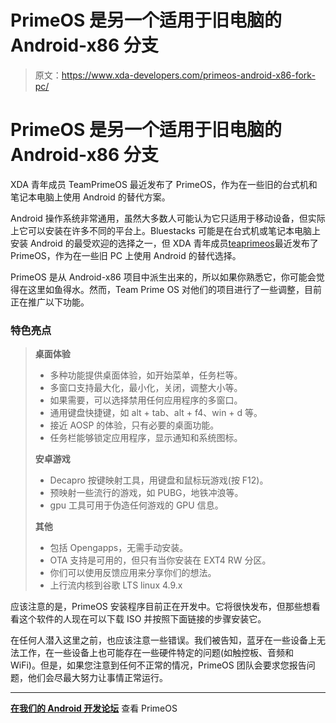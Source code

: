 # PrimeOS 是另一个适用于旧电脑的 Android-x86 分支

> 原文：<https://www.xda-developers.com/primeos-android-x86-fork-pc/>

# PrimeOS 是另一个适用于旧电脑的 Android-x86 分支

XDA 青年成员 TeamPrimeOS 最近发布了 PrimeOS，作为在一些旧的台式机和笔记本电脑上使用 Android 的替代方案。

Android 操作系统非常通用，虽然大多数人可能认为它只适用于移动设备，但实际上它可以安装在许多不同的平台上。Bluestacks 可能是在台式机或笔记本电脑上安装 Android 的最受欢迎的选择之一，但 XDA 青年成员[teaprimeos](https://forum.xda-developers.com/member.php?u=9505288)最近发布了 PrimeOS，作为在一些旧 PC 上使用 Android 的替代选择。

PrimeOS 是从 Android-x86 项目中派生出来的，所以如果你熟悉它，你可能会觉得在这里如鱼得水。然而，Team Prime OS 对他们的项目进行了一些调整，目前正在推广以下功能。

### 特色亮点

> **桌面体验**
> 
> *   多种功能提供桌面体验，如开始菜单，任务栏等。
> *   多窗口支持最大化，最小化，关闭，调整大小等。
> *   如果需要，可以选择禁用任何应用程序的多窗口。
> *   通用键盘快捷键，如 alt + tab、alt + f4、win + d 等。
> *   接近 AOSP 的体验，只有必要的桌面功能。
> *   任务栏能够锁定应用程序，显示通知和系统图标。
> 
> **安卓游戏**
> 
> *   Decapro 按键映射工具，用键盘和鼠标玩游戏(按 F12)。
> *   预映射一些流行的游戏，如 PUBG，地铁冲浪等。
> *   gpu 工具可用于伪造任何游戏的 GPU 信息。
> 
> **其他**
> 
> *   包括 Opengapps，无需手动安装。
> *   OTA 支持是可用的，但只有当你安装在 EXT4 RW 分区。
> *   你们可以使用反馈应用来分享你们的想法。
> *   上行流内核到谷歌 LTS linux 4.9.x

应该注意的是，PrimeOS 安装程序目前正在开发中。它将很快发布，但那些想看看这个软件的人现在可以下载 ISO 并按照下面链接的步骤安装它。

在任何人潜入这里之前，也应该注意一些错误。我们被告知，蓝牙在一些设备上无法工作，在一些设备上也可能存在一些硬件特定的问题(如触控板、音频和 WiFi)。但是，如果您注意到任何不正常的情况，PrimeOS 团队会要求您报告问题，他们会尽最大努力让事情正常运行。

* * *

[**在我们的 Android 开发论坛**](https://forum.xda-developers.com/android/development/rom-x86-primeos-laptops-desktops-t3858992) 查看 PrimeOS